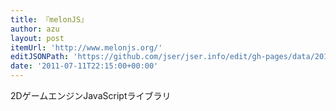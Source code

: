 ```yaml
---
title: 『melonJS』
author: azu
layout: post
itemUrl: 'http://www.melonjs.org/'
editJSONPath: 'https://github.com/jser/jser.info/edit/gh-pages/data/2011/07/index.json'
date: '2011-07-11T22:15:00+00:00'
---
```

2DゲームエンジンJavaScriptライブラリ
